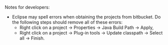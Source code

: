 Notes for developers:
- Eclipse may spell errors when obtaining the projects from bitbucket. Do the following steps should remove all of these errors:
  + Right click on a project -> Properties -> Java Build Path -> Apply,
  + Right click on a project -> Plug-in tools -> Update classpath -> Select all -> Finish.
